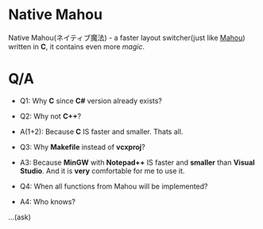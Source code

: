 ﻿# Native Mahou 
Native Mahou(ネイティブ魔法) - a faster layout switcher(just like [Mahou](https://github.com/BladeMight/Mahou)) written in **C**, it contains even more *magic*.

# Q/A

- Q1: Why **C** since **C#** version already exists?

- Q2: Why not **C++**?

- A(1+2): Because **C** IS faster and smaller. Thats all.

- Q3: Why **Makefile** instead of **vcxproj**?

- A3: Because **MinGW** with **Notepad++** IS faster and **smaller** than **Visual Studio**. And it is **very** comfortable for me to use it.

- Q4: When all functions from Mahou will be implemented?

- A4: Who knows?

...(ask)